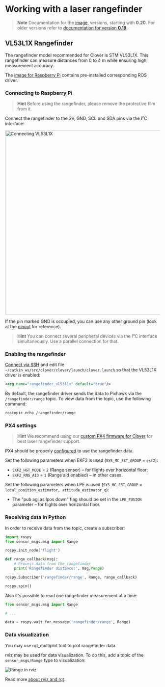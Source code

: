 # Working with a laser rangefinder

> **Note** Documentation for the [image](image.md), versions, starting with **0.20**. For older versions refer to [documentation for version **0.19**](https://github.com/CopterExpress/clover/blob/v0.19/docs/en/laser.md).

## VL53L1X Rangefinder

The rangefinder model recommended for Clover is STM VL53L1X. This rangefinder can measure distances from 0 to 4 m while ensuring high measurement accuracy.

The [image for Raspberry Pi](image.md) contains pre-installed corresponding ROS driver.

### Connecting to Raspberry Pi

> **Hint** Before using the rangefinder, please remove the protective film from it.

Connect the rangefinder to the 3V, GND, SCL and SDA pins via the I²C interface:

<img src="../assets/raspberry-vl53l1x.png" alt="Connecting VL53L1X" height=600>

If the pin marked GND is occupied, you can use any other ground pin (look at the [pinout](https://pinout.xyz) for reference).

> **Hint** You can connect several peripheral devices via the I²C interface simultaneously. Use a parallel connection for that.

### Enabling the rangefinder

[Connect via SSH](ssh.md) and edit file `~/catkin_ws/src/clover/clover/launch/clover.launch` so that the VL53L1X driver is enabled:

```xml
<arg name="rangefinder_vl53l1x" default="true"/>
```

By default, the rangefinder driver sends the data to Pixhawk via the `/rangefinder/range` topic. To view data from the topic, use the following command:

```bash
rostopic echo /rangefinder/range
```

### PX4 settings

> **Hint** We recommend using our [custom PX4 firmware for Clover](firmware.md#modified-firmware-for-clover) for best laser rangefinder support.

PX4 should be properly [configured](px4_parameters.md) to use the rangefinder data.

Set the following parameters when EKF2 is used (`SYS_MC_EST_GROUP` = `ekf2`):

* `EKF2_HGT_MODE` = `2` (Range sensor) – for flights over horizontal floor;
* `EKF2_RNG_AID` = `1` (Range aid enabled) – in other cases.

Set the following parameters when LPE is used (`SYS_MC_EST_GROUP` = `local_position_estimator, attitude_estimator_q`):

* The "pub agl as lpos down" flag should be set in the `LPE_FUSION` parameter – for flights over horizontal floor.

### Receiving data in Python

In order to receive data from the topic, create a subscriber:

```python
import rospy
from sensor_msgs.msg import Range

rospy.init_node('flight')

def range_callback(msg):
    # Process data from the rangefinder
    print('Rangefinder distance:', msg.range)

rospy.Subscriber('rangefinder/range', Range, range_callback)

rospy.spin()
```

Also it's possible to read one rangefinder measurement at a time:

```python
from sensor_msgs.msg import Range

# ...

data = rospy.wait_for_message('rangefinder/range', Range)
```

### Data visualization

You may use rqt_multiplot tool to plot rangefinder data.

rviz may be used for data visualization. To do this, add a topic of the `sensor_msgs/Range` type to visualization:

<img src="../assets/rviz-range.png" alt="Range in rviz">

Read more [about rviz and rqt](rviz.md).

<!--
### Connecting to Pixhawk / Pixracer

Support for rangefinder VL53L1X is not yet implemented in the PX4 firmware (in version *1.8.2*).
-->
